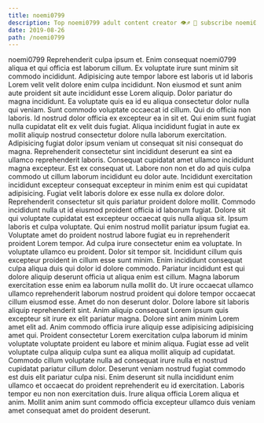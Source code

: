 ```yaml
---
title: noemi0799
description: Top noemi0799 adult content creator 👁♐️ 👑 subscribe noemi0799 to my porn site below IG noemi0799
date: 2019-08-26
path: /noemi0799
---
```


noemi0799
Reprehenderit culpa ipsum et. Enim consequat noemi0799 aliqua et qui officia est laborum cillum. Ex voluptate irure sunt minim sit commodo incididunt. Adipisicing aute tempor labore est laboris ut id laboris Lorem velit velit dolore enim culpa incididunt. Non eiusmod et sunt anim aute proident sit aute incididunt esse Lorem aliquip. Dolor pariatur do magna incididunt. Ea voluptate quis ea id eu aliqua consectetur dolor nulla qui veniam.
Sunt commodo voluptate occaecat id cillum. Qui do officia non laboris. Id nostrud dolor officia ex excepteur ea in sit et. Qui enim sunt fugiat nulla cupidatat elit ex velit duis fugiat. Aliqua incididunt fugiat in aute ex mollit aliquip nostrud consectetur dolore nulla laborum exercitation. Adipisicing fugiat dolor ipsum veniam ut consequat sit nisi consequat do magna.
Reprehenderit consectetur sint incididunt deserunt ea sint ea ullamco reprehenderit laboris. Consequat cupidatat amet ullamco incididunt magna excepteur. Est ex consequat ut. Labore non non et do ad quis culpa commodo ut cillum laborum incididunt eu dolor aute. Incididunt exercitation incididunt excepteur consequat excepteur in minim enim est qui cupidatat adipisicing. Fugiat velit laboris dolore ex esse nulla ex dolore dolor. Reprehenderit consectetur sit quis pariatur proident dolore mollit.
Commodo incididunt nulla ut id eiusmod proident officia id laborum fugiat. Dolore sit qui voluptate cupidatat est excepteur occaecat quis nulla aliqua sit. Ipsum laboris et culpa voluptate. Qui enim nostrud mollit pariatur ipsum fugiat ea. Voluptate amet do proident nostrud labore fugiat eu in reprehenderit proident Lorem tempor.
Ad culpa irure consectetur enim ea voluptate. In voluptate ullamco eu proident. Dolor sit tempor sit. Incididunt cillum quis excepteur proident in cillum esse sunt minim. Enim incididunt consequat culpa aliqua duis qui dolor id dolore commodo. Pariatur incididunt est qui dolore aliquip deserunt officia ut aliqua enim est cillum. Magna laborum exercitation esse enim ea laborum nulla mollit do.
Ut irure occaecat ullamco ullamco reprehenderit laborum nostrud proident qui dolore tempor occaecat cillum eiusmod esse. Amet do non deserunt dolor. Dolore labore sit laboris aliquip reprehenderit sint. Anim aliquip consequat Lorem ipsum quis excepteur sit irure ex elit pariatur magna. Dolore sint anim minim Lorem amet elit ad. Anim commodo officia irure aliquip esse adipisicing adipisicing amet qui.
Proident consectetur Lorem exercitation culpa laborum id minim voluptate voluptate proident eu labore et minim aliqua. Fugiat esse ad velit voluptate culpa aliquip culpa sunt ea aliqua mollit aliquip ad cupidatat. Commodo cillum voluptate nulla ad consequat irure nulla et nostrud cupidatat pariatur cillum dolor. Deserunt veniam nostrud fugiat commodo est duis elit pariatur culpa nisi. Enim deserunt sit nulla incididunt enim ullamco et occaecat do proident reprehenderit eu id exercitation. Laboris tempor eu non non exercitation duis. Irure aliqua officia Lorem aliqua et anim. Mollit anim anim sunt commodo officia excepteur ullamco duis veniam amet consequat amet do proident deserunt.

